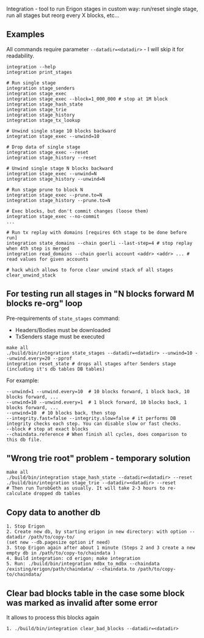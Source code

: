 Integration - tool to run Erigon stages in custom way: run/reset single stage, run all stages but reorg every X blocks,
etc...

## Examples

All commands require parameter `--datadir=<datadir>` - I will skip it for readability.

```
integration --help
integration print_stages

# Run single stage 
integration stage_senders 
integration stage_exec  
integration stage_exec --block=1_000_000 # stop at 1M block
integration stage_hash_state 
integration stage_trie
integration stage_history
integration stage_tx_lookup

# Unwind single stage 10 blocks backward
integration stage_exec --unwind=10

# Drop data of single stage 
integration stage_exec --reset     
integration stage_history --reset

# Unwind single stage N blocks backward
integration stage_exec --unwind=N 
integration stage_history --unwind=N

# Run stage prune to block N
integration stage_exec --prune.to=N     
integration stage_history --prune.to=N

# Exec blocks, but don't commit changes (loose them)
integration stage_exec --no-commit
...

# Run tx replay with domains [requires 6th stage to be done before run]
integration state_domains --chain goerli --last-step=4 # stop replay when 4th step is merged
integration read_domains --chain goerli account <addr> <addr> ... # read values for given accounts 

# hack which allows to force clear unwind stack of all stages
clear_unwind_stack
```

## For testing run all stages in "N blocks forward M blocks re-org" loop

Pre-requirements of `state_stages` command:

- Headers/Bodies must be downloaded
- TxSenders stage must be executed

```
make all
./build/bin/integration state_stages --datadir=<datadir> --unwind=10 --unwind.every=20 --pprof
integration reset_state # drops all stages after Senders stage (including it's db tables DB tables)
```

For example:

```
--unwind=1 --unwind.every=10  # 10 blocks forward, 1 block back, 10 blocks forward, ...
--unwind=10 --unwind.every=1  # 1 block forward, 10 blocks back, 1 blocks forward, ...
--unwind=10  # 10 blocks back, then stop
--integrity.fast=false --integrity.slow=false # it performs DB integrity checks each step. You can disable slow or fast checks.
--block # stop at exact blocks
--chaindata.reference # When finish all cycles, does comparison to this db file.
```

## "Wrong trie root" problem - temporary solution

```
make all
./build/bin/integration stage_hash_state --datadir=<datadir> --reset
./build/bin/integration stage_trie --datadir=<datadir> --reset
# Then run TurobGeth as usually. It will take 2-3 hours to re-calculate dropped db tables
```

## Copy data to another db

```
1. Stop Erigon
2. Create new db, by starting erigon in new directory: with option --datadir /path/to/copy-to/
(set new --db.pagesize option if need)
3. Stop Erigon again after about 1 minute (Steps 2 and 3 create a new empty db in /path/to/copy-to/chaindata )
4. Build integration: cd erigon; make integration
5. Run: ./build/bin/integration mdbx_to_mdbx --chaindata /existing/erigon/path/chaindata/ --chaindata.to /path/to/copy-to/chaindata/
```

## Clear bad blocks table in the case some block was marked as invalid after some error 
It allows to process this blocks again
```
1. ./build/bin/integration clear_bad_blocks --datadir=<datadir>
```